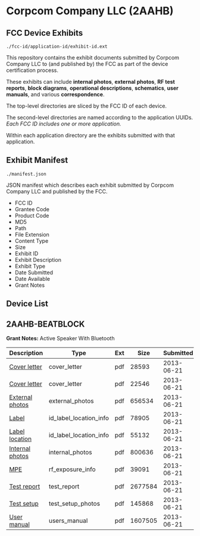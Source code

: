 # Corpcom Company LLC (2AAHB)
## FCC Device Exhibits

```
./fcc-id/application-id/exhibit-id.ext
```

This repository contains the exhibit documents submitted by Corpcom Company LLC to (and published by) the FCC as part of the device certification process.

These exhibits can include **internal photos**, **external photos**, **RF test reports**, **block diagrams**, **operational descriptions**, **schematics**, **user manuals**, and various **correspondence**.

The top-level directories are sliced by the FCC ID of each device.

The second-level directories are named according to the application UUIDs. *Each FCC ID includes one or more application.*

Within each application directory are the exhibits submitted with that application. 

## Exhibit Manifest

```
./manifest.json
```

JSON manifest which describes each exhibit submitted by Corpcom Company LLC and published by the FCC.

- FCC ID
- Grantee Code
- Product Code
- MD5
- Path
- File Extension
- Content Type
- Size
- Exhibit ID
- Exhibit Description
- Exhibit Type
- Date Submitted
- Date Available
- Grant Notes

## Device List
## 2AAHB-BEATBLOCK
**Grant Notes:** Active Speaker With Bluetooth

| Description | Type | Ext | Size | Submitted | Available |
| ----------- | ---- | --- | ---- | --------- | --------- |
| [Cover letter](2AAHB-BEATBLOCK/adcd49d81be93242b7bd74a31b406260/1997421.pdf) | cover_letter | pdf | 28593 | 2013-06-21 | 2013-06-21 |
| [Cover letter](2AAHB-BEATBLOCK/adcd49d81be93242b7bd74a31b406260/1997422.pdf) | cover_letter | pdf | 22546 | 2013-06-21 | 2013-06-21 |
| [External photos](2AAHB-BEATBLOCK/adcd49d81be93242b7bd74a31b406260/1997423.pdf) | external_photos | pdf | 656534 | 2013-06-21 | 2013-06-21 |
| [Label](2AAHB-BEATBLOCK/adcd49d81be93242b7bd74a31b406260/1997424.pdf) | id_label_location_info | pdf | 78905 | 2013-06-21 | 2013-06-21 |
| [Label location](2AAHB-BEATBLOCK/adcd49d81be93242b7bd74a31b406260/1997425.pdf) | id_label_location_info | pdf | 55132 | 2013-06-21 | 2013-06-21 |
| [Internal photos](2AAHB-BEATBLOCK/adcd49d81be93242b7bd74a31b406260/1997426.pdf) | internal_photos | pdf | 800636 | 2013-06-21 | 2013-06-21 |
| [MPE](2AAHB-BEATBLOCK/adcd49d81be93242b7bd74a31b406260/1997428.pdf) | rf_exposure_info | pdf | 39091 | 2013-06-21 | 2013-06-21 |
| [Test report](2AAHB-BEATBLOCK/adcd49d81be93242b7bd74a31b406260/1997430.pdf) | test_report | pdf | 2677584 | 2013-06-21 | 2013-06-21 |
| [Test setup](2AAHB-BEATBLOCK/adcd49d81be93242b7bd74a31b406260/1997431.pdf) | test_setup_photos | pdf | 145868 | 2013-06-21 | 2013-06-21 |
| [User manual](2AAHB-BEATBLOCK/adcd49d81be93242b7bd74a31b406260/1997432.pdf) | users_manual | pdf | 1607505 | 2013-06-21 | 2013-06-21 |
